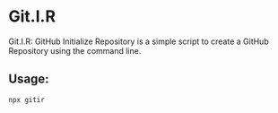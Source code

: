 # Git.I.R

Git.I.R: GitHub Initialize Repository is a simple script to create a GitHub Repository using the command line.

## Usage:

``` 
npx gitir 
```


